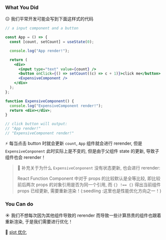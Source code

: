 ### What You Did

:neutral_face: 我们平常开发可能会写到下面这样式的代码

```jsx
// a input component and a button

const App = () => {
  const [count, setCount] = useState(0);

  console.log("App render!");

  return (
    <div>
      <input type="text" value={count} />
      <button onClick={() => setCount((c) => c + 1)}>click me</button>
      <ExpensiveComponent />
    </div>
  );
};

function ExpensiveComponent() {
  console.log("ExpensiveComponent render!");
  return <div></div>;
}

// click button will output:
// "App render!"
// "ExpensiveComponent render!"
```

:zap: 每当点击 button 时就会更新 `count`, `App` 组件就会进行 rerender, 但是 `ExpensiveConponent` 此时实际上是不变的, 但是由于父组件 state 的更新, 导致子组件也会 rerender！


>:shell: 补充关于为什么 `ExpensiveConponent`  没有状态更新, 也会进行 rerender:
>
>React Function Component 中对于 props 的比较默认是全等比较, 即比较前后两次 props 的对象引用是否为同一个引用, 而 `{} !== {}` 得出当前组件 props 已经更新, 需要重新渲染！(:seedling :这里也是性能优化方向之一！)



### You Can do

:sunny: 我们不想每次因为其他组件导致的 rerender 而导致一些计算昂贵的组件也跟着重新渲染, 于是我们需要进行优化！

:christmas_tree: [slot 优化](../how-about-slot/readme.md)